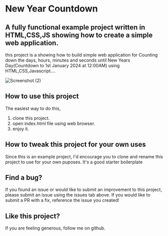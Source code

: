 # New Year Countdown

## A fully functional example project written in HTML,CSS,JS showing how to create a simple web application.

this project is a showing how to build simple web application for Counting down the days, hours, minutes and seconds until New Years Day(Countdown to 1st January 2024 at 12:00AM) using HTML,CSS,Javascript.... 

![Screenshot (2)](https://user-images.githubusercontent.com/61039787/211873553-9c0b565b-9991-4511-b93a-fa92081e23e4.png)

## How to use this project

The easiest way to do this,

1. clone this project.
2. open index.html file using  web browser.
3. enjoy it.

## How to tweak this project for your own uses

Since this is an example project, I'd encourage you to clone and rename this project to use for your own puposes. It's a good starter boilerplate

## Find a bug?

If you found an issue or would like to submit an improvement to this project, please submit an issue using the issues tab above. If you would like to submit a PR with a fix, reference the issue you created!


## Like this project?

If you are feeling generous, follow me on github.
